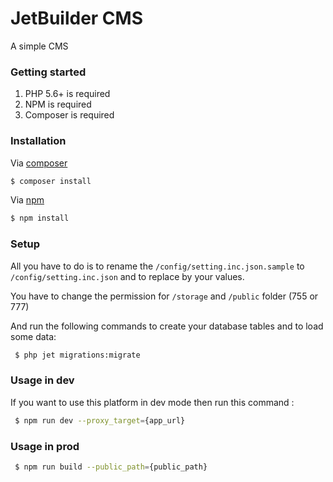 # JetBuilder CMS

A simple CMS

### Getting started

1. PHP 5.6+ is required
2. NPM is required
3. Composer is required

### Installation

Via [composer](https://getcomposer.org)

```bash
$ composer install
```

Via [npm](https://www.npmjs.com)

```bash
$ npm install
```

### Setup

All you have to do is to rename the `/config/setting.inc.json.sample` to `/config/setting.inc.json` and to replace by your values.

You have to change the permission for `/storage` and `/public` folder (755 or 777)

And run the following commands to create your database tables and to load some data: 

```bash
 $ php jet migrations:migrate
```

### Usage in dev

If you want to use this platform in dev mode then run this command :
 
```bash
 $ npm run dev --proxy_target={app_url}
```
 
### Usage in prod

```bash
 $ npm run build --public_path={public_path}
```